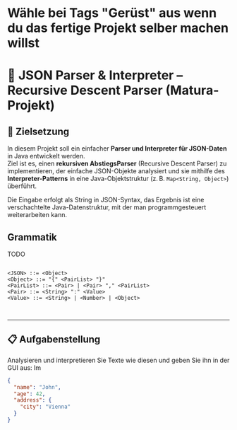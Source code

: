 
#  Wähle bei Tags "Gerüst" aus wenn du das fertige Projekt selber machen willst

# 🧩 JSON Parser & Interpreter – Recursive Descent Parser (Matura-Projekt)

## 🎯 Zielsetzung

In diesem Projekt soll ein einfacher **Parser und Interpreter für JSON-Daten** in Java entwickelt werden.  
Ziel ist es, einen **rekursiven AbstiegsParser** (Recursive Descent Parser) zu implementieren, der einfache JSON-Objekte analysiert und sie mithilfe des **Interpreter-Patterns** in eine Java-Objektstruktur (z. B. `Map<String, Object>`) überführt.

Die Eingabe erfolgt als String in JSON-Syntax, das Ergebnis ist eine verschachtelte Java-Datenstruktur, mit der man programmgesteuert weiterarbeiten kann.

## Grammatik 

TODO
````code 

<JSON> ::= <Object>
<Object> ::= "{" <PairList> "}"
<PairList> ::= <Pair> | <Pair> "," <PairList>
<Pair> ::= <String> ":" <Value>
<Value> ::= <String> | <Number> | <Object>



````
---


## 📋 Aufgabenstellung

Analysieren und interpretieren Sie Texte wie diesen und geben Sie ihn in der GUI aus:
Im
```json
{
  "name": "John",
  "age": 42,
  "address": {
    "city": "Vienna"
  }
}
